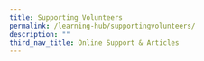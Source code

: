 ```yaml
---
title: Supporting Volunteers
permalink: /learning-hub/supportingvolunteers/
description: ""
third_nav_title: Online Support & Articles
---
```

